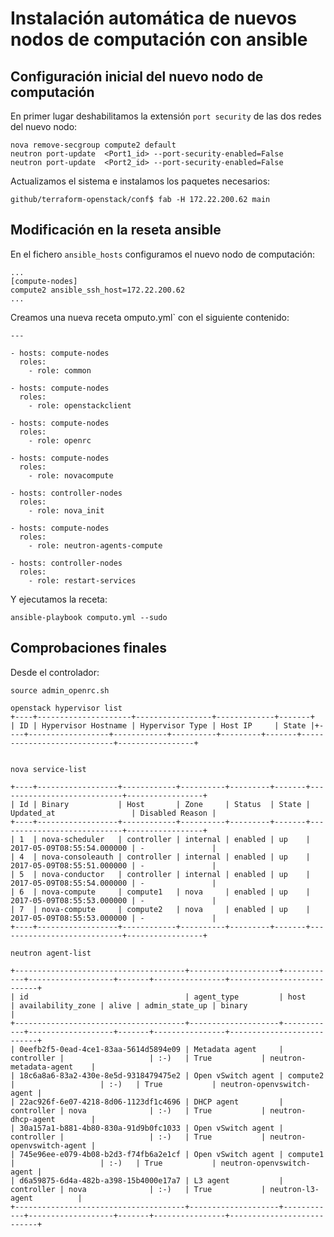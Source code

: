 # Instalación automática de nuevos nodos de computación con ansible

## Configuración inicial del nuevo nodo de computación

En primer lugar deshabilitamos la extensión `port security` de las dos redes del nuevo nodo:

	nova remove-secgroup compute2 default
	neutron port-update  <Port1_id> --port-security-enabled=False
	neutron port-update  <Port2_id> --port-security-enabled=False

Actualizamos el sistema e instalamos los paquetes necesarios:

	github/terraform-openstack/conf$ fab -H 172.22.200.62 main
	
## Modificación en la reseta ansible

En el fichero `ansible_hosts` configuramos el nuevo nodo de computación:

	...
	[compute-nodes]
	compute2 ansible_ssh_host=172.22.200.62
	...

Creamos una nueva receta omputo.yml` con el siguiente contenido:

	---	

	- hosts: compute-nodes
	  roles:
	    - role: common	

	- hosts: compute-nodes
	  roles:
	    - role: openstackclient	

	- hosts: compute-nodes
	  roles: 
	    - role: openrc	

	- hosts: compute-nodes
	  roles:
	    - role: novacompute	

	- hosts: controller-nodes
	  roles:
	    - role: nova_init	

	- hosts: compute-nodes
	  roles:
	    - role: neutron-agents-compute	

	- hosts: controller-nodes
	  roles:
	    - role: restart-services

Y ejecutamos la receta:

	ansible-playbook computo.yml --sudo

## Comprobaciones finales

Desde el controlador:

	source admin_openrc.sh

	openstack hypervisor list
	+----+---------------------+-----------------+-------------+-------+
	| ID | Hypervisor Hostname | Hypervisor Type | Host IP     | State |+----+------------------+------------+----------+---------+-------+----------------------------+-----------------+


	nova service-list

	+----+------------------+------------+----------+---------+-------+----------------------------+-----------------+
	| Id | Binary           | Host       | Zone     | Status  | State | Updated_at                 | Disabled Reason |
	+----+------------------+------------+----------+---------+-------+----------------------------+-----------------+
	| 1  | nova-scheduler   | controller | internal | enabled | up    | 2017-05-09T08:55:54.000000 | -               |
	| 4  | nova-consoleauth | controller | internal | enabled | up    | 2017-05-09T08:55:51.000000 | -               |
	| 5  | nova-conductor   | controller | internal | enabled | up    | 2017-05-09T08:55:54.000000 | -               |
	| 6  | nova-compute     | compute1   | nova     | enabled | up    | 2017-05-09T08:55:53.000000 | -               |
	| 7  | nova-compute     | compute2   | nova     | enabled | up    | 2017-05-09T08:55:53.000000 | -               |
	+----+------------------+------------+----------+---------+-------+----------------------------+-----------------+

	neutron agent-list

	+--------------------------------------+--------------------+------------+-------------------+-------+----------------+---------------------------+
	| id                                   | agent_type         | host       | availability_zone | alive | admin_state_up | binary                    |
	+--------------------------------------+--------------------+------------+-------------------+-------+----------------+---------------------------+
	| 0eefb2f5-0ead-4ce1-83aa-5614d5894e09 | Metadata agent     | controller |                   | :-)   | True           | neutron-metadata-agent    |
	| 18c6a8a6-83a2-430e-8e5d-9318479475e2 | Open vSwitch agent | compute2   |                   | :-)   | True           | neutron-openvswitch-agent |
	| 22ac926f-6e07-4218-8d06-1123df1c4696 | DHCP agent         | controller | nova              | :-)   | True           | neutron-dhcp-agent        |
	| 30a157a1-b881-4b80-830a-91d9b0fc1033 | Open vSwitch agent | controller |                   | :-)   | True           | neutron-openvswitch-agent |
	| 745e96ee-e079-4b08-b2d3-f74fb6a2e1cf | Open vSwitch agent | compute1   |                   | :-)   | True           | neutron-openvswitch-agent |
	| d6a59875-6d4a-482b-a398-15b4000e17a7 | L3 agent           | controller | nova              | :-)   | True           | neutron-l3-agent          |
	+--------------------------------------+--------------------+------------+-------------------+-------+----------------+---------------------------+

